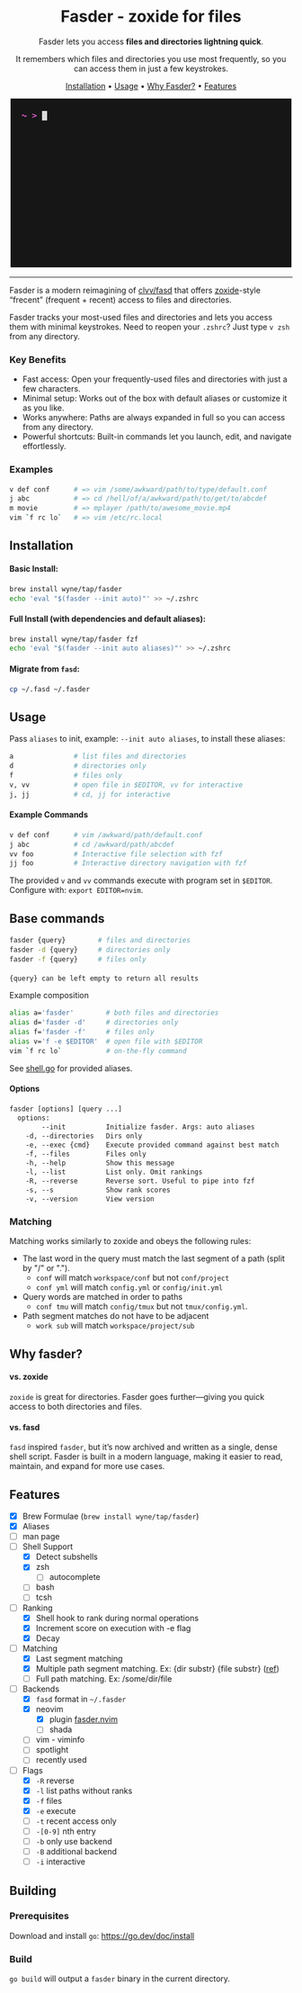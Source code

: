 <div align="center">

# Fasder - zoxide for files

<!--
[![GitHub Downloads (all assets, all releases)](https://img.shields.io/github/downloads/wyne/fasder/total)](https://github.com/wyne/fasder/releases)
-->

Fasder lets you access **files and directories lightning quick**.

It remembers which files and directories you use most frequently, so you can access
them in just a few keystrokes.<br />

[Installation](#installation) •
[Usage](#usage) •
[Why Fasder?](#why-fasder) •
[Features](#features)

![Demo](./demo.gif)

</div>

<hr />

Fasder is a modern reimagining of [clvv/fasd](http://github.com/clvv/fasd) that offers [zoxide](https://github.com/ajeetdsouza/zoxide)-style “frecent” (frequent + recent) access to files and directories.

Fasder tracks your most-used files and directories and lets you access them with minimal keystrokes. Need to reopen your `.zshrc`? Just type `v zsh` from any directory.

### Key Benefits

- Fast access: Open your frequently-used files and directories with just a few characters.
- Minimal setup: Works out of the box with default aliases or customize it as you like.
- Works anywhere: Paths are always expanded in full so you can access from any directory.
- Powerful shortcuts: Built-in commands let you launch, edit, and navigate effortlessly.

### Examples

```bash
v def conf      # => vim /some/awkward/path/to/type/default.conf
j abc           # => cd /hell/of/a/awkward/path/to/get/to/abcdef
m movie         # => mplayer /path/to/awesome_movie.mp4
vim `f rc lo`   # => vim /etc/rc.local
```

## Installation

#### Basic Install:

```bash
brew install wyne/tap/fasder
echo 'eval "$(fasder --init auto)"' >> ~/.zshrc
```

#### Full Install (with dependencies and default aliases):

```bash
brew install wyne/tap/fasder fzf
echo 'eval "$(fasder --init auto aliases)"' >> ~/.zshrc
```

#### Migrate from `fasd`:

```bash
cp ~/.fasd ~/.fasder
```

## Usage

Pass `aliases` to init, example: `--init auto aliases`, to install these aliases:

```bash
a               # list files and directories
d               # directories only
f               # files only
v, vv           # open file in $EDITOR, vv for interactive
j, jj           # cd, jj for interactive
```

#### Example Commands

```bash
v def conf      # vim /awkward/path/default.conf
j abc           # cd /awkward/path/abcdef
vv foo          # Interactive file selection with fzf
jj foo          # Interactive directory navigation with fzf
```

The provided `v` and `vv` commands execute with program set in `$EDITOR`.
Configure with: `export EDITOR=nvim`.

## Base commands

```bash
fasder {query}        # files and directories
fasder -d {query}     # directories only
fasder -f {query}     # files only

{query} can be left empty to return all results
```

Example composition

```bash
alias a='fasder'        # both files and directories
alias d='fasder -d'     # directories only
alias f='fasder -f'     # files only
alias v='f -e $EDITOR'  # open file with $EDITOR
vim `f rc lo`           # on-the-fly command
```

See [shell.go](https://github.com/wyne/fasder/blob/main/shell.go) for provided aliases.

#### Options

```
fasder [options] [query ...]
  options:
        --init          Initialize fasder. Args: auto aliases
    -d, --directories   Dirs only
    -e, --exec {cmd}    Execute provided command against best match
    -f, --files         Files only
    -h, --help          Show this message
    -l, --list          List only. Omit rankings
    -R, --reverse       Reverse sort. Useful to pipe into fzf
    -s, --s             Show rank scores
    -v, --version       View version
```

### Matching

Matching works similarly to zoxide and obeys the following rules:

- The last word in the query must match the last segment of a path (split by "/" or ".").
  - `conf` will match `workspace/conf` but not `conf/project`
  - `conf yml` will match `config.yml` or `config/init.yml`
- Query words are matched in order to paths
  - `conf tmu` will match `config/tmux` but not `tmux/config.yml`.
- Path segment matches do not have to be adjacent
  - `work sub` will match `workspace/project/sub`

## Why fasder?

#### vs. zoxide

`zoxide` is great for directories. Fasder goes further—giving you quick access to both directories and files.

#### vs. fasd

`fasd` inspired `fasder`, but it’s now archived and written as a single, dense shell script. Fasder is built in a modern language, making it easier to read, maintain, and expand for more use cases.

## Features

- [x] Brew Formulae (`brew install wyne/tap/fasder`)
- [x] Aliases
- [ ] man page
- [ ] Shell Support
  - [x] Detect subshells
  - [x] zsh
    - [ ] autocomplete
  - [ ] bash
  - [ ] tcsh
- [ ] Ranking
  - [x] Shell hook to rank during normal operations
  - [x] Increment score on execution with -e flag
  - [x] Decay
- [ ] Matching
  - [x] Last segment matching
  - [x] Multiple path segment matching. Ex: {dir substr} {file substr} ([ref](https://github.com/clvv/fasd?tab=readme-ov-file#matching))
  - [ ] Full path matching. Ex: /some/dir/file
- [ ] Backends
  - [x] `fasd` format in `~/.fasder`
  - [x] neovim
    - [x] plugin [fasder.nvim](https://github.com/wyne/fasder.nvim)
    - [ ] shada
  - [ ] vim - viminfo
  - [ ] spotlight
  - [ ] recently used
- [ ] Flags
  - [x] `-R` reverse
  - [x] `-l` list paths without ranks
  - [x] `-f` files
  - [x] `-e` execute
  - [ ] `-t` recent access only
  - [ ] `-[0-9]` nth entry
  - [ ] `-b` only use backend
  - [ ] `-B` additional backend
  - [ ] `-i` interactive

## Building

### Prerequisites

Download and install `go`: https://go.dev/doc/install

### Build

`go build` will output a `fasder` binary in the current directory.
